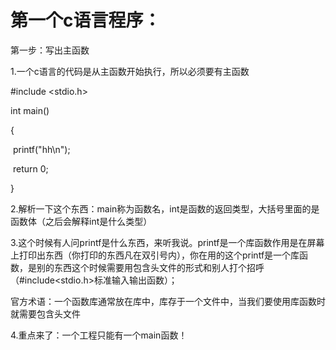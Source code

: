 # 第一个c语言程序：

第一步：写出主函数 

1.一个c语言的代码是从主函数开始执行，所以必须要有主函数

#include <stdio.h>

int main()

{

​	printf("hh\n");

​	return 0;

}

2.解析一下这个东西：main称为函数名，int是函数的返回类型，大括号里面的是函数体（之后会解释int是什么类型）

3.这个时候有人问printf是什么东西，来听我说。printf是一个库函数作用是在屏幕上打印出东西（你打印的东西凡在双引号内），你在用的这个printf是一个库函数，是别的东西这个时候需要用包含头文件的形式和别人打个招呼（#include<stdio.h>标准输入输出函数）；

官方术语：一个函数库通常放在库中，库存于一个文件中，当我们要使用库函数时就需要包含头文件

4.重点来了：一个工程只能有一个main函数！